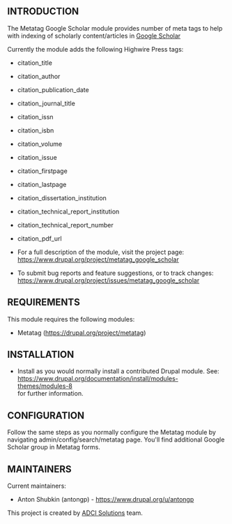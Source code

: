 INTRODUCTION
------------

The Metatag Google Scholar module provides number of meta tags to help with
indexing of scholarly content/articles in [Google Scholar](https://scholar.google.com)

Currently the module adds the following Highwire Press tags:

 * citation_title
 * citation_author
 * citation_publication_date
 * citation_journal_title
 * citation_issn
 * citation_isbn
 * citation_volume
 * citation_issue
 * citation_firstpage
 * citation_lastpage
 * citation_dissertation_institution
 * citation_technical_report_institution
 * citation_technical_report_number
 * citation_pdf_url

 * For a full description of the module, visit the project page:  
   https://www.drupal.org/project/metatag_google_scholar

 * To submit bug reports and feature suggestions, or to track changes:  
   https://www.drupal.org/project/issues/metatag_google_scholar


REQUIREMENTS
------------

This module requires the following modules:

 * Metatag (https://drupal.org/project/metatag)


INSTALLATION
------------

 * Install as you would normally install a contributed Drupal module. See:  
   https://www.drupal.org/documentation/install/modules-themes/modules-8  
   for further information.


CONFIGURATION
-------------

Follow the same steps as you normally configure the Metatag module by
navigating admin/config/search/metatag page. You'll find additional
Google Scholar group in Metatag forms.


MAINTAINERS
-----------

Current maintainers:

 * Anton Shubkin (antongp) - https://www.drupal.org/u/antongp


This project is created by [ADCI Solutions](http://drupal.org/node/1542952) team.
